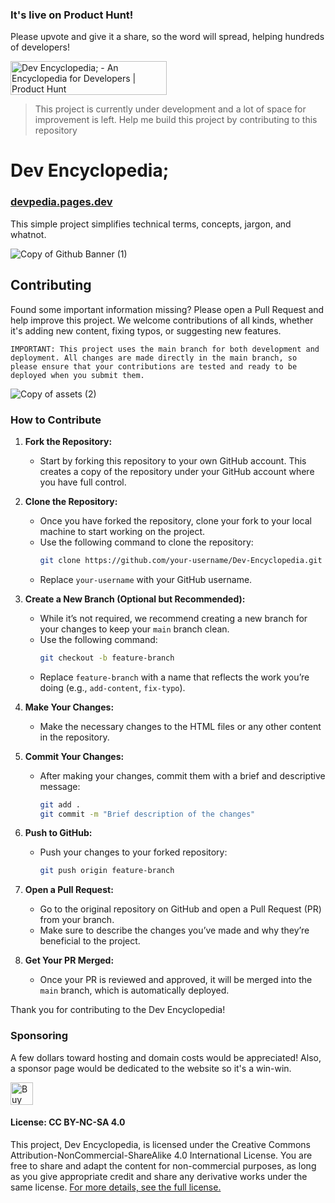 ### It's live on Product Hunt!
Please upvote and give it a share, so the word will spread, helping hundreds of developers!

<a href="https://www.producthunt.com/posts/dev-encyclopedia?embed=true&utm_source=badge-featured&utm_medium=badge&utm_souce=badge-dev&#0045;encyclopedia" target="_blank"><img src="https://api.producthunt.com/widgets/embed-image/v1/featured.svg?post_id=479151&theme=light" alt="Dev&#0032;Encyclopedia&#0059; - An&#0032;Encyclopedia&#0032;for&#0032;Developers | Product Hunt" style="width: 250px; height: 54px;" width="250" height="54" /></a>


> This project is currently under development and a lot of space for improvement is left. Help me build this project by contributing to this repository
# Dev Encyclopedia; 
### [devpedia.pages.dev](https://devpedia.pages.dev/)



This simple project simplifies technical terms, concepts, jargon, and whatnot.


![Copy of Github Banner (1)](https://github.com/user-attachments/assets/b5bb0925-f173-479f-99ba-4b044ae78339)

## Contributing

Found some important information missing? Please open a Pull Request and help improve this project. We welcome contributions of all kinds, whether it's adding new content, fixing typos, or suggesting new features.

`IMPORTANT: This project uses the main branch for both development and deployment. All changes are made directly in the main branch, so please ensure that your contributions are tested and ready to be deployed when you submit them.`

![Copy of assets (2)](https://github.com/user-attachments/assets/43d3e163-e279-4f0e-8d70-2a49fcef1632)

### How to Contribute

1. **Fork the Repository:**
   - Start by forking this repository to your own GitHub account. This creates a copy of the repository under your GitHub account where you have full control.

2. **Clone the Repository:**
   - Once you have forked the repository, clone your fork to your local machine to start working on the project.
   - Use the following command to clone the repository:
     ```bash
     git clone https://github.com/your-username/Dev-Encyclopedia.git
     ```
   - Replace `your-username` with your GitHub username.

3. **Create a New Branch (Optional but Recommended):**
   - While it’s not required, we recommend creating a new branch for your changes to keep your `main` branch clean.
   - Use the following command:
     ```bash
     git checkout -b feature-branch
     ```
   - Replace `feature-branch` with a name that reflects the work you’re doing (e.g., `add-content`, `fix-typo`).

4. **Make Your Changes:**
   - Make the necessary changes to the HTML files or any other content in the repository.

5. **Commit Your Changes:**
   - After making your changes, commit them with a brief and descriptive message:
     ```bash
     git add .
     git commit -m "Brief description of the changes"
     ```

6. **Push to GitHub:**
   - Push your changes to your forked repository:
     ```bash
     git push origin feature-branch
     ```

7. **Open a Pull Request:**
   - Go to the original repository on GitHub and open a Pull Request (PR) from your branch.
   - Make sure to describe the changes you’ve made and why they’re beneficial to the project.

8. **Get Your PR Merged:**
   - Once your PR is reviewed and approved, it will be merged into the `main` branch, which is automatically deployed.

Thank you for contributing to the Dev Encyclopedia!


### Sponsoring
A few dollars toward hosting and domain costs would be appreciated! Also, a sponsor page would be dedicated to the website so it's a win-win.


<a href='https://ko-fi.com/B0B011RLVN' target='_blank'><img height='36' style='border:0px;height:36px;' src='https://storage.ko-fi.com/cdn/kofi4.png?v=3' border='0' alt='Buy Me a Coffee at ko-fi.com' /></a>

#### License: CC BY-NC-SA 4.0
This project, Dev Encyclopedia, is licensed under the Creative Commons Attribution-NonCommercial-ShareAlike 4.0 International License. You are free to share and adapt the content for non-commercial purposes, as long as you give appropriate credit and share any derivative works under the same license. [For more details, see the full license.](https://github.com/Buzzpy/Dev-Encyclopedia/blob/main/LICENSE)
